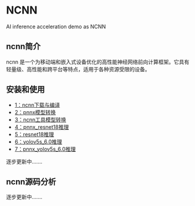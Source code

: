 # NCNN
AI inference acceleration demo as NCNN

## ncnn简介

ncnn 是一个为移动端和嵌入式设备优化的高性能神经网络前向计算框架。它具有轻量级、高性能和跨平台等特点，适用于各种资源受限的设备。

## 安装和使用
- [1：ncnn下载与编译](https://github.com/youyouf/ncnn-use/blob/main/note/1.ncnn%E4%B8%8B%E8%BD%BD%E4%B8%8E%E7%BC%96%E8%AF%91.md)
- [2：pnnx模型转换](https://github.com/youyouf/ncnn-use/blob/main/note/2.pnnx%E6%A8%A1%E5%9E%8B%E8%BD%AC%E6%8D%A2.md)
- [3：ncnn工具模型转换](https://github.com/youyouf/ncnn-use/blob/main/note/3.ncnn%E5%B7%A5%E5%85%B7%E6%A8%A1%E5%9E%8B%E8%BD%AC%E6%8D%A2.md)
- [4：pnnx_resnet18推理](https://github.com/youyouf/ncnn-use/blob/main/note/4.pnnx_resnet18%E6%8E%A8%E7%90%86.md)
- [5：resnet18推理](https://github.com/youyouf/ncnn-use/blob/main/note/5.resnet18%E6%8E%A8%E7%90%86.md)
- [6：yolov5s_6.0推理](https://github.com/youyouf/ncnn-use/blob/main/note/6.yolov5s_6.0%E6%8E%A8%E7%90%86.md)
- [7：pnnx_yolov5s_6.0推理]([xxx](https://github.com/youyouf/ncnn-use/blob/main/note/7.pnnx_yolov5s_6.0%E6%8E%A8%E7%90%86.md))

逐步更新中.......

## ncnn源码分析
逐步更新中.......
